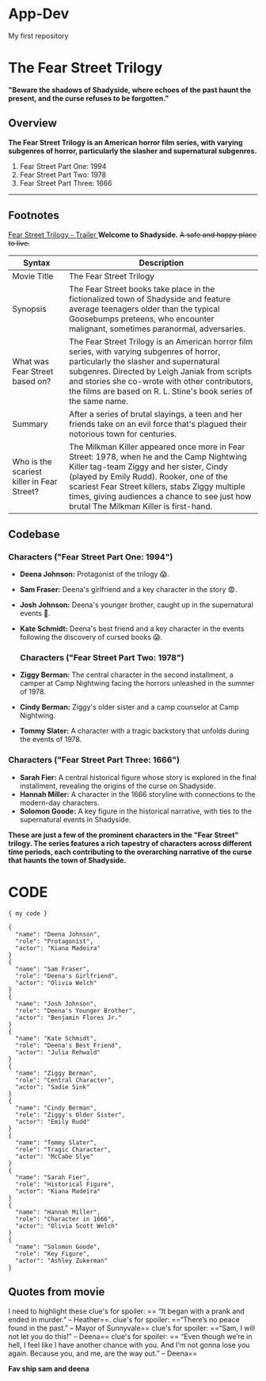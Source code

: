 # App-Dev
My first repository
# The Fear Street Trilogy
**"Beware the shadows of Shadyside, where echoes of the past haunt the present, and the curse refuses to be forgotten."**

## Overview

**The Fear Street Trilogy is an American horror film series, with varying subgenres of horror, particularly the slasher and supernatural subgenres.**

1. Fear Street Part One: 1994
2. Fear Street Part Two: 1978
3. Fear Street Part Three: 1666

---
## Footnotes
[^1]: Deena Johnson, portrayed by Kiana Madeira, is the central character in the "Fear Street" trilogy. She becomes embroiled in the supernatural mysteries of Shadyside.

[^2]: Sam Fraser, played by Olivia Welch, is a crucial character with a deep connection to the historical events haunting Shadyside.

[^3]: Josh Johnson, portrayed by Benjamin Flores Jr., is Deena's younger brother who gets entangled in the horrors of Shadyside.


[Fear Street Trilogy - Trailer ](https://www.youtube.com/watch?v=UyUuzCGblqc)
**Welcome to Shadyside.** ~~A safe and happy place to live.~~

| Syntax      | Description                                                                   |
| ----------- |-----------------------------------------------------------------------------  |
| Movie Title | The Fear Street Trilogy                                                       | 
| Synopsis  | The Fear Street books take place in the fictionalized town of Shadyside and feature average teenagers older than the typical Goosebumps preteens, who encounter malignant, sometimes paranormal, adversaries. |
| What was Fear Street based on?   | The Fear Street Trilogy is an American horror film series, with varying subgenres of horror, particularly the slasher and supernatural subgenres. Directed by Leigh Janiak from scripts and stories she co-wrote with other contributors, the films are based on R. L. Stine's book series of the same name. |
| Summary  | After a series of brutal slayings, a teen and her friends take on an evil force that's plagued their notorious town for centuries. |
| Who is the scariest killer in Fear Street? | The Milkman Killer appeared once more in Fear Street: 1978, when he and the Camp Nightwing Killer tag-team Ziggy and her sister, Cindy (played by Emily Rudd). Rooker, one of the scariest Fear Street killers, stabs Ziggy multiple times, giving audiences a chance to see just how brutal The Milkman Killer is first-hand.|


## Codebase
### Characters ("Fear Street Part One: 1994")

- **Deena Johnson:** Protagonist of the trilogy 😱.
- **Sam Fraser:** Deena's girlfriend and a key character in the story 😨.
- **Josh Johnson:** Deena's younger brother, caught up in the supernatural events 😬.
- **Kate Schmidt:** Deena's best friend and a key character in the events following the discovery of cursed books 😱.
  
  ### Characters ("Fear Street Part Two: 1978")
- **Ziggy Berman:** The central character in the second installment, a camper at Camp Nightwing facing the horrors unleashed in the summer of 1978.
- **Cindy Berman:** Ziggy's older sister and a camp counselor at Camp Nightwing.
- **Tommy Slater:** A character with a tragic backstory that unfolds during the events of 1978.

### Characters ("Fear Street Part Three: 1666")
- **Sarah Fier:** A central historical figure whose story is explored in the final installment, revealing the origins of the curse on Shadyside.
- **Hannah Miller:** A character in the 1666 storyline with connections to the modern-day characters.
- **Solomon Goode:** A key figure in the historical narrative, with ties to the supernatural events in Shadyside.

**These are just a few of the prominent characters in the "Fear Street" trilogy. The series features a rich tapestry of characters across different time periods, each contributing to the overarching narrative of the curse that haunts the town of Shadyside.**

# CODE

`{ my code }`

```
{
  "name": "Deena Johnson",
  "role": "Protagonist",
  "actor": "Kiana Madeira"
}
{
  "name": "Sam Fraser",
  "role": "Deena's Girlfriend",
  "actor": "Olivia Welch"
}
{
  "name": "Josh Johnson",
  "role": "Deena's Younger Brother",
  "actor": "Benjamin Flores Jr."
}
{
  "name": "Kate Schmidt",
  "role": "Deena's Best Friend",
  "actor": "Julia Rehwald"
}
{
  "name": "Ziggy Berman",
  "role": "Central Character",
  "actor": "Sadie Sink"
}
{
  "name": "Cindy Berman",
  "role": "Ziggy's Older Sister",
  "actor": "Emily Rudd"
}
{
  "name": "Tommy Slater",
  "role": "Tragic Character",
  "actor": "McCabe Slye"
}
{
  "name": "Sarah Fier",
  "role": "Historical Figure",
  "actor": "Kiana Madeira"
}
{
  "name": "Hannah Miller",
  "role": "Character in 1666",
  "actor": "Olivia Scott Welch"
}
{
  "name": "Solomon Goode",
  "role": "Key Figure",
  "actor": "Ashley Zukerman"
}
```
## Quotes from movie
I need to highlight these clue's for spoiler: == “It began with a prank and ended in murder.” – Heather==.
clue's for spoiler: ==“There’s no peace found in the past.” – Mayor of Sunnyvale==
clue's for spoiler: ==“Sam, I will not let you do this!” – Deena==
clue's for spoiler: == “Even though we’re in hell, I feel like I have another chance with you. And I’m not gonna lose you again. Because you, and me, are the way out.”  – Deena==

**Fav ship sam and deena**
